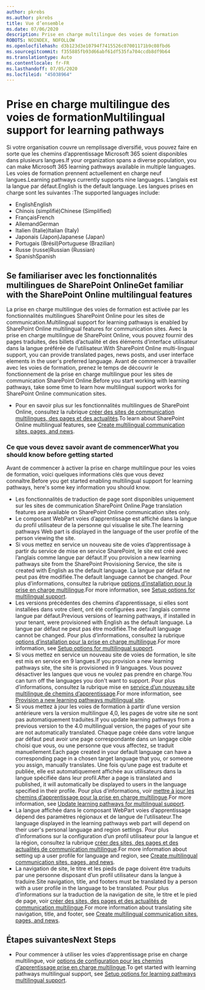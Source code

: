 ```yaml
---
author: pkrebs
ms.author: pkrebs
title: Vue d’ensemble
ms.date: 07/06/2020
description: Prise en charge multilingue des voies de formation
ROBOTS: NOINDEX, NOFOLLOW
ms.openlocfilehash: d3b123d3e10794f7415526c07001171b9c08fbd6
ms.sourcegitcommit: f355885fb93d66abf61df535fa704ccdb8df9b64
ms.translationtype: Auto
ms.contentlocale: fr-FR
ms.lasthandoff: 07/05/2020
ms.locfileid: "45038964"
---
```

# <a name="multilingual-support-for-learning-pathways"></a><span data-ttu-id="a2dd3-103">Prise en charge multilingue des voies de formation</span><span class="sxs-lookup"><span data-stu-id="a2dd3-103">Multilingual support for learning pathways</span></span>

<span data-ttu-id="a2dd3-104">Si votre organisation couvre un remplissage diversifié, vous pouvez faire en sorte que les chemins d’apprentissage Microsoft 365 soient disponibles dans plusieurs langues.</span><span class="sxs-lookup"><span data-stu-id="a2dd3-104">If your organization spans a diverse population, you can make Microsoft 365 learning pathways available in multiple languages.</span></span> <span data-ttu-id="a2dd3-105">Les voies de formation prennent actuellement en charge neuf langues.</span><span class="sxs-lookup"><span data-stu-id="a2dd3-105">Learning pathways currently supports nine languages.</span></span> <span data-ttu-id="a2dd3-106">L’anglais est la langue par défaut.</span><span class="sxs-lookup"><span data-stu-id="a2dd3-106">English is the default language.</span></span> <span data-ttu-id="a2dd3-107">Les langues prises en charge sont les suivantes :</span><span class="sxs-lookup"><span data-stu-id="a2dd3-107">The supported languages include:</span></span>   

- <span data-ttu-id="a2dd3-108">English</span><span class="sxs-lookup"><span data-stu-id="a2dd3-108">English</span></span>    
- <span data-ttu-id="a2dd3-109">Chinois (simplifié)</span><span class="sxs-lookup"><span data-stu-id="a2dd3-109">Chinese (Simplified)</span></span>
- <span data-ttu-id="a2dd3-110">Français</span><span class="sxs-lookup"><span data-stu-id="a2dd3-110">French</span></span>
- <span data-ttu-id="a2dd3-111">Allemand</span><span class="sxs-lookup"><span data-stu-id="a2dd3-111">German</span></span>
- <span data-ttu-id="a2dd3-112">Italien (Italie)</span><span class="sxs-lookup"><span data-stu-id="a2dd3-112">Italian (Italy)</span></span>
- <span data-ttu-id="a2dd3-113">Japonais (Japon)</span><span class="sxs-lookup"><span data-stu-id="a2dd3-113">Japanese (Japan)</span></span>
- <span data-ttu-id="a2dd3-114">Portugais (Brésil)</span><span class="sxs-lookup"><span data-stu-id="a2dd3-114">Portuguese (Brazilian)</span></span>
- <span data-ttu-id="a2dd3-115">Russe (russe)</span><span class="sxs-lookup"><span data-stu-id="a2dd3-115">Russian (Russian)</span></span>
- <span data-ttu-id="a2dd3-116">Spanish</span><span class="sxs-lookup"><span data-stu-id="a2dd3-116">Spanish</span></span>

## <a name="get-familiar-with-the-sharepoint-online-multilingual-features"></a><span data-ttu-id="a2dd3-117">Se familiariser avec les fonctionnalités multilingues de SharePoint Online</span><span class="sxs-lookup"><span data-stu-id="a2dd3-117">Get familiar with the SharePoint Online multilingual features</span></span>
<span data-ttu-id="a2dd3-118">La prise en charge multilingue des voies de formation est activée par les fonctionnalités multilingues SharePoint Online pour les sites de communication.</span><span class="sxs-lookup"><span data-stu-id="a2dd3-118">Multilingual support for learning pathways is enabled by SharePoint Online multilingual features for communication sites.</span></span>
<span data-ttu-id="a2dd3-119">Avec la prise en charge multilingue de SharePoint Online, vous pouvez fournir des pages traduites, des billets d’actualité et des éléments d’interface utilisateur dans la langue préférée de l’utilisateur.</span><span class="sxs-lookup"><span data-stu-id="a2dd3-119">With SharePoint Online multi-lingual support, you can provide translated pages, news posts, and user interface elements in the user's preferred language.</span></span> <span data-ttu-id="a2dd3-120">Avant de commencer à travailler avec les voies de formation, prenez le temps de découvrir le fonctionnement de la prise en charge multilingue pour les sites de communication SharePoint Online.</span><span class="sxs-lookup"><span data-stu-id="a2dd3-120">Before you start working with learning pathways, take some time to learn how multilingual support works for SharePoint Online communication sites.</span></span> 
- <span data-ttu-id="a2dd3-121">Pour en savoir plus sur les fonctionnalités multilingues de SharePoint Online, consultez la rubrique [créer des sites de communication multilingues, des pages et des actualités](https://support.office.com/article/2bb7d610-5453-41c6-a0e8-6f40b3ed750c).</span><span class="sxs-lookup"><span data-stu-id="a2dd3-121">To learn about SharePoint Online multilingual features, see [Create multilingual communication sites, pages, and news](https://support.office.com/article/2bb7d610-5453-41c6-a0e8-6f40b3ed750c).</span></span> 

### <a name="what-you-should-know-before-getting-started"></a><span data-ttu-id="a2dd3-122">Ce que vous devez savoir avant de commencer</span><span class="sxs-lookup"><span data-stu-id="a2dd3-122">What you should know before getting started</span></span> 
<span data-ttu-id="a2dd3-123">Avant de commencer à activer la prise en charge multilingue pour les voies de formation, voici quelques informations clés que vous devez connaître.</span><span class="sxs-lookup"><span data-stu-id="a2dd3-123">Before you get started enabling multilingual support for learning pathways, here's some key information you should know.</span></span> 

- <span data-ttu-id="a2dd3-124">Les fonctionnalités de traduction de page sont disponibles uniquement sur les sites de communication SharePoint Online.</span><span class="sxs-lookup"><span data-stu-id="a2dd3-124">Page translation features are available on SharePoint Online communication sites only.</span></span>
- <span data-ttu-id="a2dd3-125">Le composant WebPart voies d’apprentissage est affiché dans la langue du profil utilisateur de la personne qui visualise le site.</span><span class="sxs-lookup"><span data-stu-id="a2dd3-125">The learning pathways Web part is displayed in the language of the user profile of the person viewing the site.</span></span>   
- <span data-ttu-id="a2dd3-126">Si vous mettez en service un nouveau site de voies d’apprentissage à partir du service de mise en service SharePoint, le site est créé avec l’anglais comme langue par défaut.</span><span class="sxs-lookup"><span data-stu-id="a2dd3-126">If you provision a new learning pathways site from the SharePoint Provisioning Service, the site is created with English as the default language.</span></span> <span data-ttu-id="a2dd3-127">La langue par défaut ne peut pas être modifiée.</span><span class="sxs-lookup"><span data-stu-id="a2dd3-127">The default language cannot be changed.</span></span> <span data-ttu-id="a2dd3-128">Pour plus d’informations, consultez la rubrique [options d’installation pour la prise en charge multilingue](https://docs.microsoft.com/office365/customlearning/custom_setupoptions_ml).</span><span class="sxs-lookup"><span data-stu-id="a2dd3-128">For more information, see [Setup options for multilingual support](https://docs.microsoft.com/office365/customlearning/custom_setupoptions_ml).</span></span>
- <span data-ttu-id="a2dd3-129">Les versions précédentes des chemins d’apprentissage, si elles sont installées dans votre client, ont été configurées avec l’anglais comme langue par défaut.</span><span class="sxs-lookup"><span data-stu-id="a2dd3-129">Previous versions of learning pathways, if installed in your tenant, were provisioned with English as the default language.</span></span> <span data-ttu-id="a2dd3-130">La langue par défaut ne peut pas être modifiée.</span><span class="sxs-lookup"><span data-stu-id="a2dd3-130">The default language cannot be changed.</span></span> <span data-ttu-id="a2dd3-131">Pour plus d’informations, consultez la rubrique [options d’installation pour la prise en charge multilingue](https://docs.microsoft.com/office365/customlearning/custom_setupoptions_ml).</span><span class="sxs-lookup"><span data-stu-id="a2dd3-131">For more information, see [Setup options for multilingual support](https://docs.microsoft.com/office365/customlearning/custom_setupoptions_ml).</span></span>
- <span data-ttu-id="a2dd3-132">Si vous mettez en service un nouveau site de voies de formation, le site est mis en service en 9 langues.</span><span class="sxs-lookup"><span data-stu-id="a2dd3-132">If you provision a new learning pathways site, the site is provisioned in 9 languages.</span></span> <span data-ttu-id="a2dd3-133">Vous pouvez désactiver les langues que vous ne voulez pas prendre en charge.</span><span class="sxs-lookup"><span data-stu-id="a2dd3-133">You can turn off the languages you don't want to support.</span></span> <span data-ttu-id="a2dd3-134">Pour plus d’informations, consultez la rubrique mise en [service d’un nouveau site multilingue de chemins d’apprentissage](https://docs.microsoft.com/office365/customlearning/custom_provision_ml).</span><span class="sxs-lookup"><span data-stu-id="a2dd3-134">For more information, see [Provision a new learning pathways multilingual site](https://docs.microsoft.com/office365/customlearning/custom_provision_ml).</span></span>  
- <span data-ttu-id="a2dd3-135">Si vous mettez à jour les voies de formation à partir d’une version antérieure vers la version multilingue 4,0, les pages de votre site ne sont pas automatiquement traduites.</span><span class="sxs-lookup"><span data-stu-id="a2dd3-135">If you update learning pathways from a previous version to the 4.0 multilingual version, the pages of your site are not automatically translated.</span></span> <span data-ttu-id="a2dd3-136">Chaque page créée dans votre langue par défaut peut avoir une page correspondante dans un langage cible choisi que vous, ou une personne que vous affectez, se traduit manuellement.</span><span class="sxs-lookup"><span data-stu-id="a2dd3-136">Each page created in your default language can have a corresponding page in a chosen target language that you, or someone you assign, manually translates.</span></span> <span data-ttu-id="a2dd3-137">Une fois qu’une page est traduite et publiée, elle est automatiquement affichée aux utilisateurs dans la langue spécifiée dans leur profil.</span><span class="sxs-lookup"><span data-stu-id="a2dd3-137">After a page is translated and published, it will automatically be displayed to users in the language specified in their profile.</span></span> <span data-ttu-id="a2dd3-138">Pour plus d’informations, voir [mettre à jour les chemins d’apprentissage pour la prise en charge multilingue](https://docs.microsoft.com/office365/customlearning/custom_update_ml).</span><span class="sxs-lookup"><span data-stu-id="a2dd3-138">For more information, see [Update learning pathways for multilingual support](https://docs.microsoft.com/office365/customlearning/custom_update_ml).</span></span> 
- <span data-ttu-id="a2dd3-139">La langue affichée dans le composant WebPart voies d’apprentissage dépend des paramètres régionaux et de langue de l’utilisateur.</span><span class="sxs-lookup"><span data-stu-id="a2dd3-139">The language displayed in the learning pathways web part will depend on their user's personal language and region settings.</span></span> <span data-ttu-id="a2dd3-140">Pour plus d’informations sur la configuration d’un profil utilisateur pour la langue et la région, consultez la rubrique [créer des sites, des pages et des actualités de communication multilingue](https://support.office.com/article/2bb7d610-5453-41c6-a0e8-6f40b3ed750c).</span><span class="sxs-lookup"><span data-stu-id="a2dd3-140">For more information about setting up a user profile for language and region, see [Create multilingual communication sites, pages, and news](https://support.office.com/article/2bb7d610-5453-41c6-a0e8-6f40b3ed750c).</span></span> 
- <span data-ttu-id="a2dd3-141">La navigation de site, le titre et les pieds de page doivent être traduits par une personne disposant d’un profil utilisateur dans la langue à traduire.</span><span class="sxs-lookup"><span data-stu-id="a2dd3-141">Site navigation, title, and footers must be translated by a person with a user profile in the language to be translated.</span></span> <span data-ttu-id="a2dd3-142">Pour plus d’informations sur la traduction de la navigation de site, le titre et le pied de page, voir [créer des sites, des pages et des actualités de communication multilingue](https://support.office.com/article/2bb7d610-5453-41c6-a0e8-6f40b3ed750c).</span><span class="sxs-lookup"><span data-stu-id="a2dd3-142">For more information about translating site navigation, title, and footer, see [Create multilingual communication sites, pages, and news](https://support.office.com/article/2bb7d610-5453-41c6-a0e8-6f40b3ed750c).</span></span>

## <a name="next-steps"></a><span data-ttu-id="a2dd3-143">Étapes suivantes</span><span class="sxs-lookup"><span data-stu-id="a2dd3-143">Next Steps</span></span>
- <span data-ttu-id="a2dd3-144">Pour commencer à utiliser les voies d’apprentissage prise en charge multilingue, voir [options de configuration pour les chemins d’apprentissage prise en charge multilingue](https://docs.microsoft.com/office365/customlearning/custom_setupoptions_ml).</span><span class="sxs-lookup"><span data-stu-id="a2dd3-144">To get started with learning pathways multilingual support, see [Setup options for learning pathways multilingual support](https://docs.microsoft.com/office365/customlearning/custom_setupoptions_ml).</span></span>
